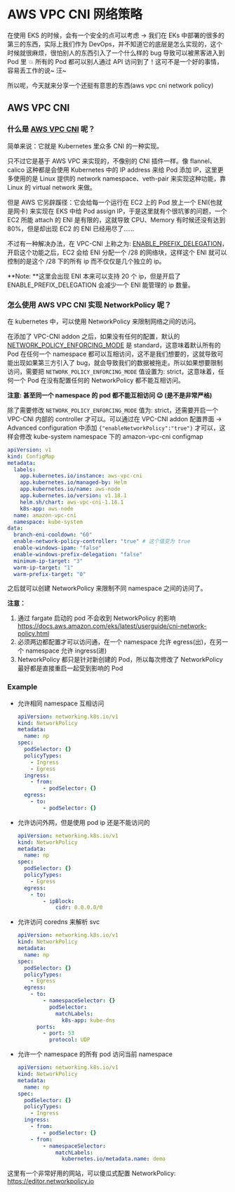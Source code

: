 # AWS VPC CNI 网络策略

在使用 EKS 的时候，会有一个安全的点可以考虑 -> 我们在 EKs 中部署的很多的第三的东西，实际上我们作为 DevOps，并不知道它的底层是怎么实现的，这个时候就很麻烦，很怕别人的东西引入了一个什么样的 bug 导致可以被黑客进入到 Pod 里 💥 所有的 Pod 都可以别人通过 API 访问到了！这可不是一个好的事情，容易丢工作的说~ 汪~

所以呢，今天就来分享一个还挺有意思的东西(aws vpc cni network policy)

## AWS VPC CNI

### 什么是 [AWS VPC CNI](https://github.com/aws/amazon-vpc-cni-k8s) 呢？

简单来说：它就是 Kubernetes 里众多 CNI 的一种实现。

只不过它是基于 AWS VPC 来实现的，不像别的 CNI 插件一样。像 flannel、calico 这种都是会使用 Kubernetes 中的 IP address 来给 Pod 添加 IP，这里更多使用的是 Linux 提供的 network namespace、veth-pair 来实现这种功能，靠 Linux 的 virtual network 来做。

但是 AWS 它另辟蹊径：它会给每一个运行在 EC2 上的 Pod 放上一个 ENI(也就是网卡) 来实现在 EKS 中给 Pod assign IP，于是这里就有个很坑爹的问题，一个 EC2 所能 attach 的 ENI 是有限的，这就导致 CPU、Memory 有时候还没有达到 80%，但是却出现 EC2 的 ENI 已经用尽了……

不过有一种解决办法，在 VPC-CNI 上称之为: [ENABLE_PREFIX_DELEGATION](https://github.com/aws/amazon-vpc-cni-k8s?tab=readme-ov-file#enable_prefix_delegation-v190)，开启这个功能之后，EC2 会给 ENI 分配一个 /28 的网络块，这样这个 ENI 就可以控制的是这个 /28 下的所有 ip 而不仅仅是几个独立的 ip。

**Note: **这里会出现 ENI 本来可以支持 20 个 ip，但是开启了 ENABLE_PREFIX_DELEGATION 会减少一个 ENI 能管理的 ip 数量。

### 怎么使用 AWS VPC CNI 实现 NetworkPolicy 呢？

在 kubernetes 中，可以使用 NetworkPolicy 来限制网络之间的访问。

在添加了 VPC-CNI addon 之后，如果没有任何的配置，默认的 [NETWORK_POLICY_ENFORCING_MODE](https://github.com/aws/amazon-vpc-cni-k8s?tab=readme-ov-file#network_policy_enforcing_mode-v1171) 是 standard，这意味着默认所有的 Pod 在任何一个 namespace 都可以互相访问，这不是我们想要的，这就导致可能出现如果第三方引入了 bug，就会导致我们的数据被拖走。所以如果想要限制访问，需要把 `NETWORK_POLICY_ENFORCING_MODE` 值设置为: strict，这意味着，任何一个 Pod 在没有配置任何的 NetworkPolicy 都不能互相访问。

**注意: 甚至同一个 namespace 的 pod 都不能互相访问 😉 (是不是非常严格)**

除了需要修改 `NETWORK_POLICY_ENFORCING_MODE` 值为: strict，还需要开启一个 VPC-CNI 内部的 controller 才可以。可以通过在 VPC-CNI addon 配置界面 -> Advanced configuration 中添加 `{"enableNetworkPolicy":"true"}` 才可以，这样会修改 kube-system namespace 下的 amazon-vpc-cni configmap

```yaml
apiVersion: v1
kind: ConfigMap
metadata:
  labels:
    app.kubernetes.io/instance: aws-vpc-cni
    app.kubernetes.io/managed-by: Helm
    app.kubernetes.io/name: aws-node
    app.kubernetes.io/version: v1.18.1
    helm.sh/chart: aws-vpc-cni-1.18.1
    k8s-app: aws-node
  name: amazon-vpc-cni
  namespace: kube-system
data:
  branch-eni-cooldown: "60"
  enable-network-policy-controller: "true" # 这个值变为 true
  enable-windows-ipam: "false"
  enable-windows-prefix-delegation: "false"
  minimum-ip-target: "3"
  warm-ip-target: "1"
  warm-prefix-target: "0"
```

之后就可以创建 NetworkPolicy 来限制不同 namespace 之间的访问了。

**注意：** 
1. 通过 fargate 启动的 pod 不会收到 NetworkPolicy 的影响 https://docs.aws.amazon.com/eks/latest/userguide/cni-network-policy.html
2. 必须两边都配置才可以访问通，在一个 namespace 允许 egress(出)，在另一个 namespace 允许 ingress(进)
3. NetworkPolicy 都只是针对新创建的 Pod，所以每次修改了 NetworkPolicy 最好都是直接重启一起受到影响的 Pod

### Example

- 允许相同 namespace 互相访问
  ```yaml
  apiVersion: networking.k8s.io/v1
  kind: NetworkPolicy
  metadata:
    name: np
  spec:
    podSelector: {}
    policyTypes:
      - Ingress
      - Egress
    ingress:
      - from:
          - podSelector: {}
    egress:
      - to:
          - podSelector: {}
  ```

- 允许访问外网，但是使用 pod ip 还是不能访问的
  ```yaml
  apiVersion: networking.k8s.io/v1
  kind: NetworkPolicy
  metadata:
    name: np
  spec:
    podSelector: {}
    policyTypes:
      - Egress
    egress:
      - to:
          - ipBlock:
              cidr: 0.0.0.0/0
  ```

- 允许访问 coredns 来解析 svc
  ```yaml
  apiVersion: networking.k8s.io/v1
  kind: NetworkPolicy
  metadata:
    name: np
  spec:
    podSelector: {}
    policyTypes:
      - Egress
    egress:
      - to:
          - namespaceSelector: {}
            podSelector:
              matchLabels:
                k8s-app: kube-dns
        ports:
          - port: 53
            protocol: UDP
  ```

- 允许一个 namespace 的所有 pod 访问当前 namespace
  ```yaml
  apiVersion: networking.k8s.io/v1
  kind: NetworkPolicy
  metadata:
    name: np
  spec:
    podSelector: {}
    policyTypes:
      - Ingress
    ingress:
      - from:
          - podSelector: {}
      - from:
          - namespaceSelector:
              matchLabels:
                kubernetes.io/metadata.name: demo
  ```

这里有一个非常好用的网站，可以傻瓜式配置 NetworkPolicy: https://editor.networkpolicy.io
